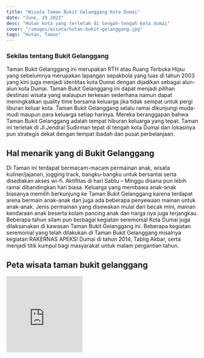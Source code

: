 ```yaml
---
title: "Wisata Taman Bukit Gelanggang Kota Dumai"
date: "June, 29 2023"
desc: "Hutan kota yang terletak di tengah-tengah kota dumai"
cover: "/images/wisata/hutan-bukit-gelanggang.jpg"
tags: "Hutan, Taman"
---
```


### Sekilas tentang Bukit Gelanggang

Taman Bukit Gelanggang ini merupakan RTH atau Ruang Terbuka Hijau yang sebelumnya merupakan lapangan sepakbola yang luas di tahun 2003 yang kini juga menjadi identitas kota Dumai dengan dijadikan sebagai alun-alun kota Dumai. Taman Bukit Gelanggang ini dapat menjadi pilihan destinasi wisata yang walaupun terkesan sederhana namun dapat meningkatkan quality time bersama keluarga jika tidak sempat untuk pergi liburan keluar kota. Taman Bukit Gelanggang selalu ramai dikunjungi muda-mudi maupun para keluarga setiap harinya. Mereka beranggapan bahwa Taman Bukit Gelanggang adalah tempat hiburan keluarga yang tepat. Taman ini terletak di Jl.Jendral Sudirman tepat di tengah kota Dumai dan lokasinya pun strategis dekat dengan tempat ibadah dan pusat perbelanjaan.

## Hal menarik yang di Bukit Gelanggang

Di Taman ini terdapat bermacam-macam permainan anak, wisata kuliner/jajanan, jogging track, bangku-bangku untuk bersantai serta disediakan akses wi-fi. Aktifitas di hari Sabtu – Minggu disana pun lebih ramai dibandingkan hari biasa. Keluarga yang membawa anak-anak biasanya memilih berkunjung ke Taman Bukit Gelanggang karena terdapat arena bermain anak-anak dan juga ada beberapa penyewaan mainan untuk anak-anak. Jenis permainan yang disewakan mulai dari becak mini, mainan kendaraan anak beserta kolam pancing anak dan harga nya juga terjangkau. Beberapa tahun silam pun berbagai kegiatan seremonial Kota Dumai juga dilaksanakan di kawasan Taman Bukit Gelanggang ini. Beberapa kegiatan seremonial yang telah dilakukan di Taman Bukit Gelanggang misalnya kegiatan RAKERNAS APEKSI Dumai di tahun 2014, Tablig Akbar, serta menjadi titik kumpul bagi masyarakat untuk malam pergantian tahun.

## Peta wisata taman bukit gelanggang

 <iframe src="https://www.google.com/maps/embed?pb=!1m18!1m12!1m3!1d11610.726317764718!2d101.44186177272725!3d1.656989320447857!2m3!1f0!2f0!3f0!3m2!1i1024!2i768!4f13.1!3m3!1m2!1s0x31d3af47951fa185%3A0x467a62ea413107dd!2sTaman%20Bukit%20Gelanggang!5e0!3m2!1sid!2sid!4v1689221479285!5m2!1sid!2sid" width="200" height="200" style="border:0;" allowfullscreen="" loading="lazy" referrerpolicy="no-referrer-when-downgrade"></iframe>
